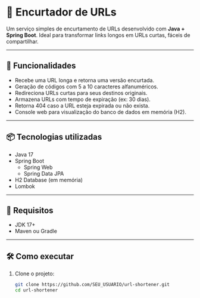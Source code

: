 # 🔗 Encurtador de URLs

Um serviço simples de encurtamento de URLs desenvolvido com **Java + Spring Boot**. Ideal para transformar links longos em URLs curtas, fáceis de compartilhar.

---

## 🚀 Funcionalidades

- Recebe uma URL longa e retorna uma versão encurtada.
- Geração de códigos com 5 a 10 caracteres alfanuméricos.
- Redireciona URLs curtas para seus destinos originais.
- Armazena URLs com tempo de expiração (ex: 30 dias).
- Retorna 404 caso a URL esteja expirada ou não exista.
- Console web para visualização do banco de dados em memória (H2).

---

## 📦 Tecnologias utilizadas

- Java 17
- Spring Boot
  - Spring Web
  - Spring Data JPA
- H2 Database (em memória)
- Lombok

---

## 📌 Requisitos

- JDK 17+
- Maven ou Gradle

---

## 🛠️ Como executar

1. Clone o projeto:
   ```bash
   git clone https://github.com/SEU_USUARIO/url-shortener.git
   cd url-shortener
